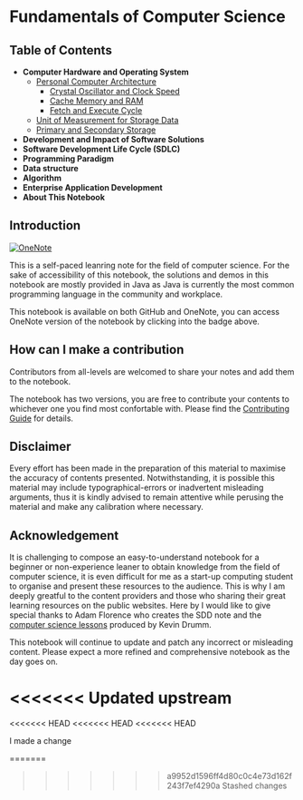 # Fundamentals of Computer Science
## Table of Contents
- **Computer Hardware and Operating System**
    - [Personal Computer Architecture](https://github.com/BlindTerran/ComputerScience/blob/main/Personal%20Computer%20Architecture.md)
        - [Crystal Oscillator and Clock Speed](https://github.com/BlindTerran/ComputerScience/blob/main/Crystal%20Oscillator%20and%20Clock%20Speed.md)
        - [Cache Memory and RAM](https://github.com/BlindTerran/ComputerScience/blob/main/Cache%20Memory%20and%20RAMs.md)
        - [Fetch and Execute Cycle](https://github.com/BlindTerran/ComputerScience/blob/main/Fetch%20and%20Execute%20Cycle.md)
    - [Unit of Measurement for Storage Data](https://github.com/BlindTerran/ComputerScience/blob/main/Unit%20of%20measurement%20for%20storage%20data.md)
    - [Primary and Secondary Storage](https://github.com/BlindTerran/ComputerScience/blob/main/Primary%20and%20Secondary%20Storage.md)
- **Development and Impact of Software Solutions**
- **Software Development Life Cycle (SDLC)**
- **Programming Paradigm**
- **Data structure**
- **Algorithm**
- **Enterprise Application Development**
- **About This Notebook**

## Introduction 
[![OneNote](https://img.shields.io/badge/OneNote-available-7719AA?style=flat&logo=microsoftonenote)](https://1drv.ms/u/s!AmWG9Hx2-DjXqSPM5NaNAiJf4V7L)

This is a self-paced leanring note for the field of computer science. For the sake of accessibility of this notebook, the solutions and demos in this notebook are mostly provided in Java as Java is currently the most common programming language in the community and workplace. 

This notebook is available on both GitHub and OneNote, you can access OneNote version of the notebook by clicking into the badge above.

## How can I make a contribution
Contributors from all-levels are welcomed to share your notes and add them to the notebook. 

The notebook has two versions, you are free to contribute your contents to whichever one you find most confortable with.
Please find the [Contributing Guide](Contributing%20Guide.md) for details.

## Disclaimer 
Every effort has been made in the preparation of this material to maximise the accuracy of contents presented. Notwithstanding, it is possible this material may include typographical-errors or inadvertent misleading arguments, thus it is kindly advised to remain attentive while perusing the material and make any calibration where necessary.       

## Acknowledgement 
It is challenging to compose an easy-to-understand notebook for a beginner or non-experience leaner to obtain knowledge from the field of computer science, it is even difficult for me as a start-up computing student to organise and present these resources to the audience. This is why I am deeply greatful to the content providers and those who sharing their great learning resources on the public websites.
Here by I would like to give special thanks to Adam Florence who creates the SDD note and the [computer science lessons](https://www.youtube.com/@ComputerScienceLessons) produced by Kevin Drumm. 

This notebook will continue to update and patch any incorrect or misleading content. Please expect a more refined and comprehensive notebook as the day goes on.

<<<<<<< Updated upstream
=======
<<<<<<< HEAD
<<<<<<< HEAD
<<<<<<< HEAD

I made a change 

=======
>>>>>>> a9952d1596ff4d80c0c4e73d162f243f7ef4290a
>>>>>>> Stashed changes
